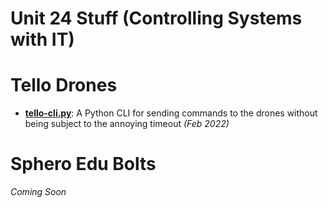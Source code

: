 # Unit 24 Stuff (Controlling Systems with IT)

# Tello Drones
- **[tello-cli.py](tello/tello-cli.py)**: A Python CLI for sending commands to the drones without being subject to the annoying timeout *(Feb 2022)*

# Sphero Edu Bolts
_Coming Soon_